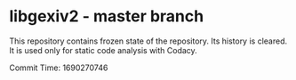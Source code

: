 # libgexiv2 - master branch

This repository contains frozen state of the repository.
Its history is cleared. It is used only for static code
analysis with Codacy.

Commit Time: 1690270746